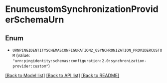 # EnumcustomSynchronizationProviderSchemaUrn

## Enum


* `URNPINGIDENTITYSCHEMASCONFIGURATION2_0SYNCHRONIZATION_PROVIDERCUSTOM` (value: `"urn:pingidentity:schemas:configuration:2.0:synchronization-provider:custom"`)


[[Back to Model list]](../README.md#documentation-for-models) [[Back to API list]](../README.md#documentation-for-api-endpoints) [[Back to README]](../README.md)


